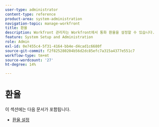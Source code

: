 ```yaml
---
user-type: administrator
content-type: reference
product-area: system-administration
navigation-topic: manage-workfront
title: 환율
description: Workfront 관리자는 Workfront에서 통화 환율을 설정할 수 있습니다.
feature: System Setup and Administration
role: Admin
exl-id: 0e7455c4-5f31-4164-bb4e-d4cad1c6680f
source-git-commit: f2f825280204b56d2dc85efc7a315a4377e551c7
workflow-type: tm+mt
source-wordcount: '27'
ht-degree: 14%

---
```


# 환율

이 섹션에는 다음 문서가 포함됩니다.

* [환율 설정](../../../administration-and-setup/manage-workfront/exchange-rates/set-up-exchange-rates.md)
